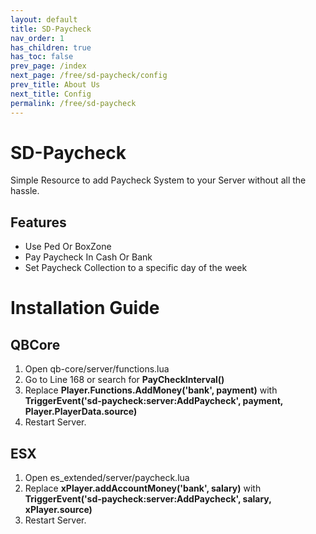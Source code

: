 ```yaml
---
layout: default
title: SD-Paycheck
nav_order: 1
has_children: true
has_toc: false
prev_page: /index
next_page: /free/sd-paycheck/config
prev_title: About Us
next_title: Config
permalink: /free/sd-paycheck
---
```


# SD-Paycheck

Simple Resource to add Paycheck System to your Server without all the hassle.

## Features
- Use Ped Or BoxZone
- Pay Paycheck In Cash Or Bank
- Set Paycheck Collection to a specific day of the week

# Installation Guide

## QBCore
1. Open qb-core/server/functions.lua
2. Go to Line 168 or search for **PayCheckInterval()**
3. Replace **Player.Functions.AddMoney('bank', payment)** with **TriggerEvent('sd-paycheck:server:AddPaycheck', payment, Player.PlayerData.source)**
4. Restart Server.

## ESX
1. Open es_extended/server/paycheck.lua
2. Replace **xPlayer.addAccountMoney('bank', salary)** with **TriggerEvent('sd-paycheck:server:AddPaycheck', salary, xPlayer.source)**
3. Restart Server.